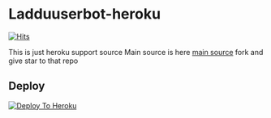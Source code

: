 # Ladduuserbot-heroku
[![Hits](https://hits.seeyoufarm.com/api/count/incr/badge.svg?url=https%3A%2F%2Fgithub.com%2FMr-confused%2Fcatpack&count_bg=%2379C83D&title_bg=%23555555&icon=&icon_color=%23E7E7E7&title=hits&edge_flat=false)](https://github.com/ladduizop/cutebot)

This is just heroku support source 
Main source is here [main source](https://github.com/ladduizop/cute_bot) fork and give star to that repo 

## Deploy
[![Deploy To Heroku](https://www.herokucdn.com/deploy/button.svg)](https://dashboard.heroku.com/new?button-url=https%3A%2F%2Fgithub.com%2Fladduizop%2Fcatpack&template=https%3A%2F%2Fgithub.com%2Fladduizop%2Fcatpack)

